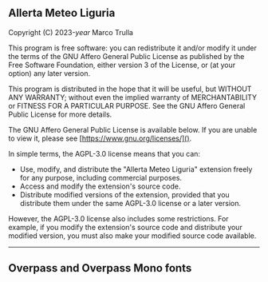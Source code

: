 ## Allerta Meteo Liguria

Copyright (C) 2023-$year$ Marco Trulla

This program is free software: you can redistribute it and/or modify it under the terms of the GNU Affero General Public License as published by the Free Software Foundation, either version 3 of the License, or (at your option) any later version.

This program is distributed in the hope that it will be useful, but WITHOUT ANY WARRANTY; without even the implied warranty of MERCHANTABILITY or FITNESS FOR A PARTICULAR PURPOSE. See the GNU Affero General Public License for more details.

The GNU Affero General Public License is available below. If you are unable to view it, please see [https://www.gnu.org/licenses/]().

<ui-text-content src="/LICENSE.txt"></ui-text-content>

<ui-info-box header="What does AGPL-3.0 mean?">

In simple terms, the AGPL-3.0 license means that you can:

- Use, modify, and distribute the "Allerta Meteo Liguria" extension freely for any purpose, including commercial purposes.
- Access and modify the extension's source code.
- Distribute modified versions of the extension, provided that you distribute them under the same AGPL-3.0 license or a later version.

However, the AGPL-3.0 license also includes some restrictions. For example, if you modify the extension's source code and distribute your modified version, you must also make your modified source code available.

</ui-info-box>

---

## Overpass and Overpass Mono fonts

<ui-text-content src="/assets/fonts/OFL.txt"></ui-text-content>
